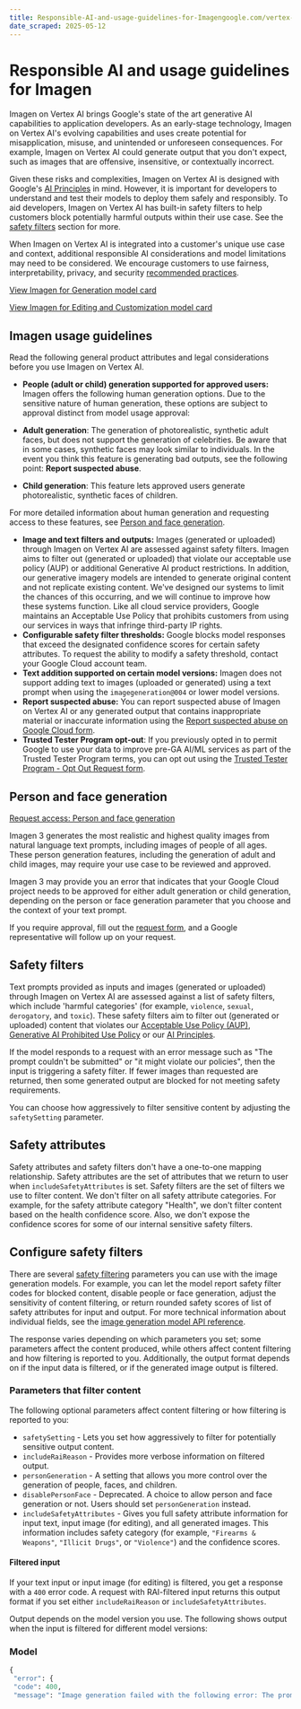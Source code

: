 ```yaml
---
title: Responsible-AI-and-usage-guidelines-for-Imagengoogle.com/vertex-ai/generative-ai/docs/image/responsible-ai-imagen#safety-categories
date_scraped: 2025-05-12
---
```


# Responsible AI and usage guidelines for Imagen 

Imagen on Vertex AI brings Google's state of the art generative AI capabilities
to application developers. As an early-stage technology, Imagen on Vertex AI's
evolving capabilities and uses create potential for misapplication, misuse, and
unintended or unforeseen consequences. For example, Imagen on Vertex AI could
generate output that you don't expect, such as images that are offensive,
insensitive, or contextually incorrect.

Given these risks and complexities,
Imagen on Vertex AI is designed with Google's [AI Principles](https://ai.google/principles/) in mind.
However, it is important for developers to understand and test their models to
deploy them safely and responsibly. To aid developers, Imagen on Vertex AI has
built-in safety filters to help customers block potentially harmful outputs
within their use case. See the [safety filters](#safety-filters) section
for more.

When Imagen on Vertex AI is integrated into a customer's unique use
case and context, additional responsible AI considerations and model limitations
may need to be considered. We encourage customers to use fairness,
interpretability, privacy, and security [recommended practices](https://ai.google/responsibilities/responsible-ai-practices/).

[View Imagen for Generation model card](https://console.cloud.google.com/vertex-ai/publishers/google/model-garden/imagen-3.0-generate-002)

[View Imagen for Editing and Customization model card](https://console.cloud.google.com/vertex-ai/publishers/google/model-garden/imagen-3.0-capability-001)

## Imagen usage guidelines

Read the following general product attributes and legal considerations before
you use Imagen on Vertex AI.

- **People (adult or child) generation supported for approved users:**
 Imagen offers the following human generation options. Due
 to the sensitive nature of human generation, these options are subject to
 approval distinct from model usage approval:

 - **Adult generation**: The generation of photorealistic, synthetic adult
 faces, but does not support the generation of celebrities. Be aware that
 in some cases, synthetic faces may look similar to individuals. In the
 event you think this feature is generating bad outputs, see the
 following point: **Report suspected abuse**.
 - **Child generation**: This feature lets approved users generate
 photorealistic, synthetic faces of children.

 For more detailed information about human generation and requesting access
 to these features, see [Person and face generation](#person-face-gen).
- **Image and text filters and outputs:** Images (generated or uploaded)
 through Imagen on Vertex AI are assessed against safety filters.
 Imagen aims to filter out (generated or uploaded) that
 violate our acceptable use policy (AUP) or additional Generative AI product
 restrictions. In addition, our generative imagery models are intended to
 generate original content and not replicate existing content. We've designed
 our systems to limit the chances of this occurring, and we will continue to
 improve how these systems function. Like all cloud service providers, Google
 maintains an Acceptable Use Policy that prohibits customers from using our
 services in ways that infringe third-party IP rights.
- **Configurable safety filter thresholds:** Google blocks model responses
 that exceed the designated confidence scores for certain safety attributes.
 To request the ability to modify a safety threshold, contact your
 Google Cloud account team.
- **Text addition supported on certain model versions:**
 Imagen does not support adding text to images (uploaded
 or generated) using a text prompt when using the `imagegeneration@004` or
 lower model versions.
- **Report suspected abuse:**
 You can report suspected abuse of Imagen on Vertex AI or any generated output that
 contains inappropriate material or inaccurate information using the
 [Report suspected abuse on Google Cloud form](https://support.google.com/code/contact/cloud_platform_report).
- **Trusted Tester Program opt-out**: If you previously opted in to permit Google to use your data
 to improve pre-GA AI/ML services as part of the Trusted Tester Program terms, you can opt out
 using the
 [Trusted Tester Program - Opt Out Request form](https://docs.google.com/forms/d/e/1FAIpQLSdUwCF62JRg8rVYh5IaN7VWwIrLtWbxtcQDRC97zbzoq54bfg/viewform).

## Person and face generation

[Request access: Person and face generation](https://docs.google.com/forms/u/0/d/1jqvREbPZ2z_LpNYxiEiK60Y-1YkZDptk2n1cp1nvEdg/viewform)

Imagen 3 generates the most realistic and highest quality
images from natural language text prompts, including images of people of all
ages. These person generation features, including the generation of adult and
child images, may require your use case to be reviewed and approved.

Imagen 3 may provide you an error that indicates that your
Google Cloud project needs to be approved for either adult generation or child
generation, depending on the person or face generation parameter that you choose
and the context of your text prompt.

If you require approval, fill out the [request form](https://docs.google.com/forms/u/0/d/1jqvREbPZ2z_LpNYxiEiK60Y-1YkZDptk2n1cp1nvEdg/viewform),
and a Google representative will follow up on your request.

## Safety filters

Text prompts provided as inputs and images (generated or uploaded) through
Imagen on Vertex AI are assessed against a list of safety filters, which
include 'harmful categories' (for example, `violence`, `sexual`, `derogatory`,
and `toxic`).
These safety filters aim to filter out (generated or uploaded) content that
violates our [Acceptable Use Policy (AUP)](https://cloud.google.com/terms/aup),
[Generative AI Prohibited Use Policy](https://policies.google.com/terms/generative-ai/use-policy) or our
[AI Principles](https://ai.google/principles/).

If the model responds to a request with an error message such as "The prompt
couldn't be submitted" or "it might violate our policies", then the input is
triggering a safety filter. If fewer images than requested are returned, then
some generated output are blocked for not meeting safety requirements.

You can choose how aggressively to filter sensitive content by adjusting the
`safetySetting` parameter.

## Safety attributes

Safety attributes and safety filters don't have a one-to-one mapping
relationship. Safety attributes are the set of attributes that we return to user
when `includeSafetyAttributes` is set. Safety filters are the set of filters we
use to filter content. We don't filter on all safety attribute categories. For
example, for the safety attribute category "Health", we don't filter content
based on the health confidence score. Also, we don't expose the confidence
scores for some of our internal sensitive safety filters.

## Configure safety filters

There are several [safety filtering](https://cloud.google.com/vertex-ai/generative-ai/docs/image/responsible-ai-imagen#safety-filters) parameters you can use with the
image generation models. For example, you can let the model report safety filter
codes for blocked content, disable people or face generation, adjust the
sensitivity of content filtering, or return rounded safety scores of list of
safety attributes for input and output. For more technical information about individual fields, see the
[image generation model API reference](https://cloud.google.com/vertex-ai/generative-ai/docs/model-reference/image-generation).

The response varies depending on which parameters you set; some parameters
affect the content produced, while others affect content filtering and how
filtering is reported to you. Additionally, the output format depends on if the
input data is filtered, or if the generated image output is filtered.

### Parameters that filter content

The following optional parameters affect content filtering or how filtering is
reported to you:

- `safetySetting` - Lets you set how aggressively to filter for
 potentially sensitive output content.
- `includeRaiReason` - Provides more verbose information on filtered output.
- `personGeneration` - A setting that allows you more control over the
 generation of people, faces, and children.
- `disablePersonFace` - Deprecated. A choice to allow person and face
 generation or not. Users should set `personGeneration` instead.
- `includeSafetyAttributes` - Gives you full safety attribute information for
 input text, input image (for editing), and all generated images. This
 information includes safety category (for example, `"Firearms & Weapons"`,
 `"Illicit Drugs"`, or `"Violence"`) and the confidence scores.

#### Filtered input

If your text input or input image (for editing) is filtered, you get a response
with a `400` error code. A request with RAI-filtered input returns this output
format if you set either `includeRaiReason` or `includeSafetyAttributes`.

Output depends on the model version you use. The following shows output when the
input is filtered for different model versions:

### Model

```python
{
 "error": {
 "code": 400,
 "message": "Image generation failed with the following error: The prompt could not be submitted. This prompt contains sensitive words that violate Google's Responsible AI practices. Try rephrasing the prompt. If you think this was an error,
